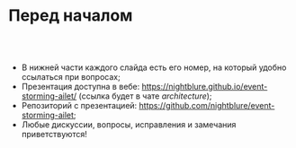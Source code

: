 # Перед началом

<br> <br>

* В нижней части каждого слайда есть его номер, на который удобно ссылаться при вопросах;
* Презентация доступна в вебе: https://nightblure.github.io/event-storming-ailet/ (ссылка будет в чате _architecture_);
* Репозиторий с презентацией: https://github.com/nightblure/event-storming-ailet;
* Любые дискуссии, вопросы, исправления и замечания приветствуются!

<SlideCurrentNo class="absolute bottom-[5px] left-1/2 transform -translate-x-1/2 items-center" />
